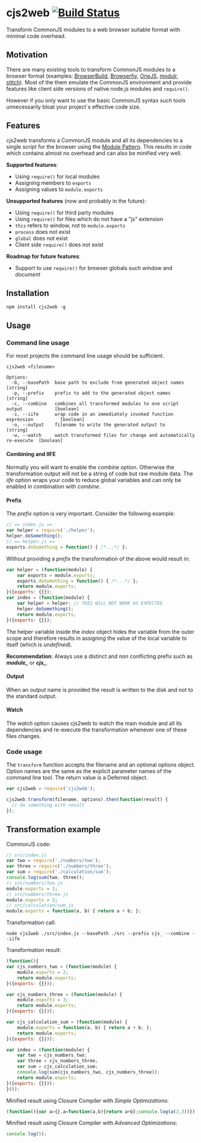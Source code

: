 # cjs2web [![Build Status](https://travis-ci.org/alexlawrence/cjs2web.png?branch=master)](undefined)

Transform CommonJS modules to a web browser suitable format with minimal code overhead.

## Motivation

There are many existing tools to transform CommonJS modules to a browser format
(examples: [BrowserBuild](https://github.com/LearnBoost/browserbuild),
[Browserfiy](https://github.com/substack/node-browserify),
[OneJS](https://github.com/azer/onejs),
[modulr](https://github.com/tobie/modulr-node),
[stitch](https://github.com/sstephenson/stitch)).
Most of the them emulate the CommonJS environment and provide features
like client side versions of native node.js modules and `require()`.

However if you only want to use the basic CommonJS syntax
such tools unnecessarily bloat your project´s effective code size.

## Features

cjs2web transforms a CommonJS module and all its dependencies to a single script for the browser
using the [Module Pattern](http://www.adequatelygood.com/2010/3/JavaScript-Module-Pattern-In-Depth).
This results in code which contains almost no overhead and can also be minified very well.

**Supported features**:

* Using `require()` for local modules
* Assigning members to `exports`
* Assigning values to `module.exports`

**Unsupported features** (now and probably in the future):

* Using `require()` for third party modules
* Using `require()` for files which do not have a "js" extension
* `this` refers to window, not to `module.exports`
* `process` does not exist
* `global` does not exist
* Client side `require()` does not exist

**Roadmap for future features**:

* Support to use `require()` for browser globals such *window* and *document*

## Installation

```
npm install cjs2web -g
```

## Usage

### Command line usage

For most projects the command line usage should be sufficient.

```
cjs2web <filename>

Options:
  -b, --basePath  base path to exclude from generated object names                 [string]
  -p, --prefix    prefix to add to the generated object names                      [string]
  -c, --combine   combines all transformed modules to one script output            [boolean]
  -i, --iife      wrap code in an immediately invoked function expression          [boolean]
  -o, --output    filename to write the generated output to                        [string]
  -w, --watch     watch transformed files for change and automatically re-execute  [boolean]
```

#### Combining and IIFE

Normally you will want to enable the *combine* option.
Otherwise the transformation output will not be a string of code but raw module data.
The *iife* option wraps your code to reduce global variables and
can only be enabled in combination with *combine*.

#### Prefix

The *prefix* option is very important. Consider the following example:

```javascript
// == index.js ==
var helper = require('./helper');
helper.doSomething();
// == helper.js ==
exports.doSomething = function() { /*...*/ };
```

Without providing a *prefix* the transformation of the above would result in:

```javascript
var helper = (function(module) {
    var exports = module.exports;
    exports.doSomething = function() { /*...*/ };
    return module.exports;
}({exports: {}});
var index = (function(module) {
    var helper = helper; // THIS WILL NOT WORK AS EXPECTED
    helper.doSomething();
    return module.exports;
}({exports: {}});
```

The helper variable inside the *index* object hides the variable from the outer scope
and therefore results in assigning the value of the local variable to itself (which is *undefined*).

**Recommendation**: Always use a distinct and non conflicting prefix such as ***module_*** or ***cjs_***.

#### Output

When an *output* name is provided the result is written to the disk and not to the standard output.

#### Watch

The *watch* option causes cjs2web to watch the main module and all its dependencies and
re-execute the transformation whenever one of these files changes.

### Code usage

The `transform` function accepts the filename and an optional options object.
Option names are the same as the explicit parameter names of the command line tool.
The return value is a Deferred object.

```javascript
var cjs2web = require('cjs2web');

cjs2web.transform(filename, options).then(function(result) {
  // do something with result
});
```

## Transformation example

CommonJS code:

```javascript
// src/index.js
var two = require('./numbers/two');
var three = require('./numbers/three');
var sum = require('./calculation/sum');
console.log(sum(two, three));
// src/numbers/two.js
module.exports = 2;
// src/numbers/three.js
module.exports = 3;
// src/calculation/sum.js
module.exports = function(a, b) { return a + b; };
```

Transformation call:

```
node cjs2web ./src/index.js --basePath ./src --prefix cjs_ --combine --iife
```

Transformation result:

```javascript
(function(){
var cjs_numbers_two = (function(module) {
    module.exports = 2;
    return module.exports;
}({exports: {}}));

var cjs_numbers_three = (function(module) {
    module.exports = 3;
    return module.exports;
}({exports: {}}));

var cjs_calculation_sum = (function(module) {
    module.exports = function(a, b) { return a + b; };
    return module.exports;
}({exports: {}}));

var index = (function(module) {
    var two = cjs_numbers_two;
    var three = cjs_numbers_three;
    var sum = cjs_calculation_sum;
    console.log(sum(cjs_numbers_two, cjs_numbers_three));
    return module.exports;
}({exports: {}}));
}());
```

Minified result using Closure Compiler with *Simple Optimizations*:

```javascript
(function(){var a={},a=function(a,b){return a+b};console.log(a(2,3))})();
```

Minified result using Closure Compiler with *Advanced Optimizations*:

```javascript
console.log(5);
```